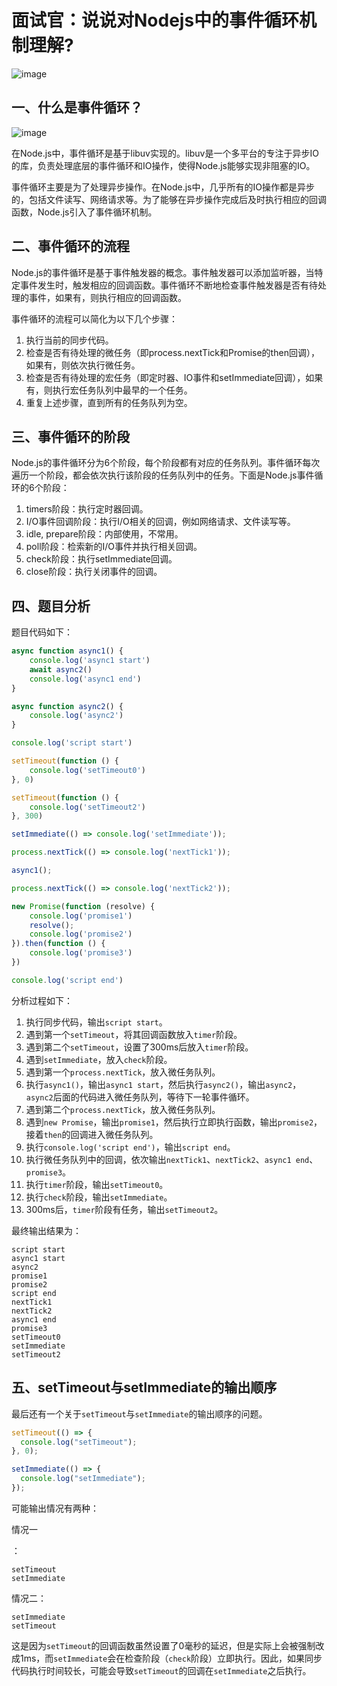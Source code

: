 # 面试官：说说对Nodejs中的事件循环机制理解?

![image](https://github.com/linwu-hi/code-interview/assets/137023716/8937eac0-fd77-4974-b916-f76bd0ecd0ef)

## 一、什么是事件循环？

![image](https://github.com/linwu-hi/code-interview/assets/137023716/7aaa125a-6e50-45b5-8937-831b462373f3)

在Node.js中，事件循环是基于libuv实现的。libuv是一个多平台的专注于异步IO的库，负责处理底层的事件循环和IO操作，使得Node.js能够实现非阻塞的IO。

事件循环主要是为了处理异步操作。在Node.js中，几乎所有的IO操作都是异步的，包括文件读写、网络请求等。为了能够在异步操作完成后及时执行相应的回调函数，Node.js引入了事件循环机制。

## 二、事件循环的流程

Node.js的事件循环是基于事件触发器的概念。事件触发器可以添加监听器，当特定事件发生时，触发相应的回调函数。事件循环不断地检查事件触发器是否有待处理的事件，如果有，则执行相应的回调函数。

事件循环的流程可以简化为以下几个步骤：

1. 执行当前的同步代码。
2. 检查是否有待处理的微任务（即process.nextTick和Promise的then回调），如果有，则依次执行微任务。
3. 检查是否有待处理的宏任务（即定时器、IO事件和setImmediate回调），如果有，则执行宏任务队列中最早的一个任务。
4. 重复上述步骤，直到所有的任务队列为空。

## 三、事件循环的阶段

Node.js的事件循环分为6个阶段，每个阶段都有对应的任务队列。事件循环每次遍历一个阶段，都会依次执行该阶段的任务队列中的任务。下面是Node.js事件循环的6个阶段：

1. timers阶段：执行定时器回调。
2. I/O事件回调阶段：执行I/O相关的回调，例如网络请求、文件读写等。
3. idle, prepare阶段：内部使用，不常用。
4. poll阶段：检索新的I/O事件并执行相关回调。
5. check阶段：执行setImmediate回调。
6. close阶段：执行关闭事件的回调。

## 四、题目分析

题目代码如下：

```js
async function async1() {
    console.log('async1 start')
    await async2()
    console.log('async1 end')
}

async function async2() {
    console.log('async2')
}

console.log('script start')

setTimeout(function () {
    console.log('setTimeout0')
}, 0)

setTimeout(function () {
    console.log('setTimeout2')
}, 300)

setImmediate(() => console.log('setImmediate'));

process.nextTick(() => console.log('nextTick1'));

async1();

process.nextTick(() => console.log('nextTick2'));

new Promise(function (resolve) {
    console.log('promise1')
    resolve();
    console.log('promise2')
}).then(function () {
    console.log('promise3')
})

console.log('script end')
```

分析过程如下：

1. 执行同步代码，输出`script start`。
2. 遇到第一个`setTimeout`，将其回调函数放入`timer`阶段。
3. 遇到第二个`setTimeout`，设置了300ms后放入`timer`阶段。
4. 遇到`setImmediate`，放入`check`阶段。
5. 遇到第一个`process.nextTick`，放入微任务队列。
6. 执行`async1()`，输出`async1 start`，然后执行`async2()`，输出`async2`，`async2`后面的代码进入微任务队列，等待下一轮事件循环。
7. 遇到第二个`process.nextTick`，放入微任务队列。
8. 遇到`new Promise`，输出`promise1`，然后执行立即执行函数，输出`promise2`，接着`then`的回调进入微任务队列。
9. 执行`console.log('script end')`，输出`script end`。
10. 执行微任务队列中的回调，依次输出`nextTick1`、`nextTick2`、`async1 end`、`promise3`。
11. 执行`timer`阶段，输出`setTimeout0`。
12. 执行`check`阶段，输出`setImmediate`。
13. 300ms后，`timer`阶段有任务，输出`setTimeout2`。

最终输出结果为：

```
script start
async1 start
async2
promise1
promise2
script end
nextTick1
nextTick2
async1 end
promise3
setTimeout0
setImmediate
setTimeout2
```

## 五、setTimeout与setImmediate的输出顺序

最后还有一个关于`setTimeout`与`setImmediate`的输出顺序的问题。

```js
setTimeout(() => {
  console.log("setTimeout");
}, 0);

setImmediate(() => {
  console.log("setImmediate");
});
```

可能输出情况有两种：

情况一

：

```
setTimeout
setImmediate
```

情况二：

```
setImmediate
setTimeout
```

这是因为`setTimeout`的回调函数虽然设置了0毫秒的延迟，但是实际上会被强制改成1ms，而`setImmediate`会在检查阶段（`check`阶段）立即执行。因此，如果同步代码执行时间较长，可能会导致`setTimeout`的回调在`setImmediate`之后执行。

